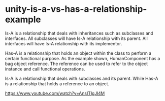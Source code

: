 # unity-is-a-vs-has-a-relationship-example

Is-A is a relationship that deals with inheritances such as subclasses and interfaces. All subclasses will have Is-A relationship with its parent. All interfaces will have Is-A relationship with its implementor.

Has-A is a relationship that holds an object within the class to perform a certain functional purpose. As the example shown, HumanComponent has a bag object reference. The reference can be used to refer to the object instance and call functional operations.

Is-A is a relationship that deals with subclasses and its parent. While Has-A is a relationship that holds a reference to an object.

https://www.youtube.com/watch?v=AnsITIgJI4M
